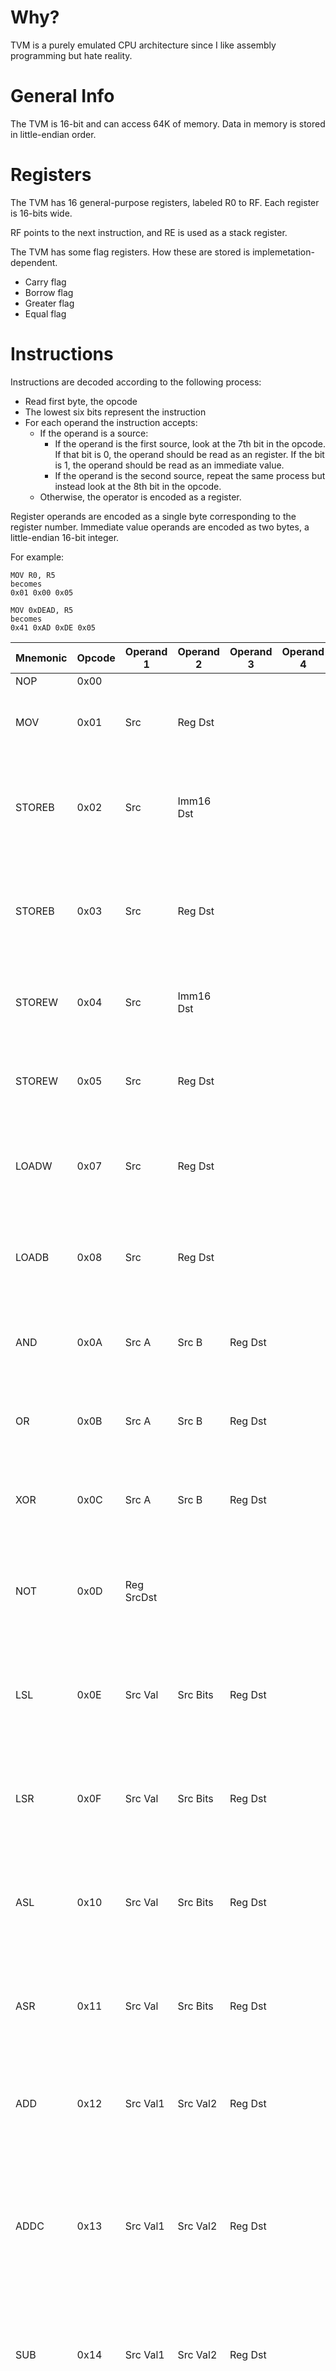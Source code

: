 # Why? 

TVM is a purely emulated CPU architecture since I like assembly programming but hate reality.

# General Info

The TVM is 16-bit and can access 64K of memory. Data in memory is stored in little-endian order.

# Registers

The TVM has 16 general-purpose registers, labeled R0 to RF. Each register is 16-bits wide.

RF points to the next instruction, and RE is used as a stack register.

The TVM has some flag registers. How these are stored is implemetation-dependent.
* Carry flag
* Borrow flag
* Greater flag
* Equal flag

# Instructions

Instructions are decoded according to the following process:

* Read first byte, the opcode
* The lowest six bits represent the instruction
* For each operand the instruction accepts:
  * If the operand is a source:
    * If the operand is the first source, look at the 7th bit in the opcode. If that bit is 0, the operand should be read as an register. If the bit is 1, the operand should be read as an immediate value.
    * If the operand is the second source, repeat the same process but instead look at the 8th bit in the opcode.
  * Otherwise, the operator is encoded as a register.

Register operands are encoded as a single byte corresponding to the register number. Immediate value operands are encoded as two bytes, a little-endian 16-bit integer.

For example:

```
MOV R0, R5
becomes
0x01 0x00 0x05 

MOV 0xDEAD, R5
becomes
0x41 0xAD 0xDE 0x05
```

|Mnemonic|Opcode|Operand 1|Operand 2|Operand 3|Operand 4|Desc|
|--------|------|---------|---------|---------|---------|----|
|NOP|0x00| | | | |No-op|
|MOV|0x01|Src|Reg Dst| | |Moves value of Src into register Dst|
|STOREB|0x02|Src|Imm16 Dst| | |Stores lower 8 bits of value of Src in memory at location \[Dst]|
|STOREB|0x03|Src|Reg Dst| | |Stores lower 8 bits of value of Src in memory at location \[Dst]|
|STOREW|0x04|Src|Imm16 Dst| | |Stores value of Src in memory at location \[Dst]|
|STOREW|0x05|Src|Reg Dst| | |Stores value of Src in memory at location \[Dst]|
|LOADW|0x07|Src|Reg Dst| | |Loads 16-bit value in memory at location \[Src] into register Dst|
|LOADB|0x08|Src|Reg Dst| | |Loads 8-bit value in memory at location \[Src] into register Dst|
|AND|0x0A|Src A|Src B|Reg Dst| |Stores bitwise AND of A and B into register Dst|
|OR|0x0B|Src A|Src B|Reg Dst| |Stores bitwise OR of A and B into register Dst|
|XOR|0x0C|Src A|Src B|Reg Dst| |Stores bitwise XOR of A and B into register Dst|
|NOT|0x0D|Reg SrcDst| | | |Stores bitwise NOT of register SrcDst into register SrcDst|
|LSL|0x0E|Src Val|Src Bits|Reg Dst| |Stores Val << Bits into register Dst, not preserving the sign bit|
|LSR|0x0F|Src Val|Src Bits|Reg Dst| |Stores Val >> Bits into register Dst, not preserving the sign bit|
|ASL|0x10|Src Val|Src Bits|Reg Dst| |Stores Val << Bits into register Dst, preserving the sign bit|
|ASR|0x11|Src Val|Src Bits|Reg Dst| |Stores Val >> Bits into register Dst, preserving the sign bit|
|ADD|0x12|Src Val1|Src Val2|Reg Dst| |Stores Val1 + Val2 into register Dst. Updates carry flag|
|ADDC|0x13|Src Val1|Src Val2|Reg Dst| |Stores Val1 + Val2 into register Dst, taking into account the carry flag. Updates the carry flag|
|SUB|0x14|Src Val1|Src Val2|Reg Dst| |Stores Val1 - Val2 into register Dst. Updates borrow flag|
|SUBB|0x15|Src Val1|Src Val2|Reg Dst| |Stores Val1 - Val2 into register Dst, taking into account the borrow flag. Updates the borrow flag|
|CC|0x16| | | | |Clears the carry flag|
|SC|0x17| | | | |Sets the carry flag|
|CB|0x18| | | | |Clears the borrow flag|
|SB|0x19| | | | |Sets the borrow flag|
|CG|0x1A| | | | |Clears the greater flag|
|SG|0x1B| | | | |Sets the greater flag|
|CE|0x1C| | | | |Clears the equal flag|
|SE|0x1D| | | | |Sets the equal flag|
|MUL|0x1E|Src Val1|Src Val2|Reg DstHi|Reg DstLo|Stores Val1 * Val2 into registers \[DstHi, DstLo]|
|MULT|0x1F|Src Val1|Src Val2|Reg Dst| |Stores Val1 * Val2 into register Dst, truncating the upper 16 bits of the result|
|MUL|0x20|Src Val1|Src Val2|Reg DstHi|Reg DstLo|Stores Val1 * Val2 (unsigned) into registers \[DstHi, DstLo]|
|UMULT|0x21|Src Val1|Src Val2|Reg Dst| |Stores Val1 * Val2 (unsigned) into register Dst, truncating the upper 16 bits of the result|
|DIV|0x22|Src Val1|Src Val2|Reg Dst| |Stores Val1 / Val2 into register Dst|
|UDIV|0x23|Src Val1|Src Val2|Reg Dst| |Stores Val1 / Val2 (unsigned) into register Dst|
|CMP|0x24|Src Val1|Src Val2| | |Sets equal flag if Val1 == Val2 and clears it if not. Sets greater flag if Val1 > Val2 and clears it if not|
|IFG|0x25| | | | |Runs next instruction if the greater flag is set. Otherwise, skips|
|IFGE|0x26| | | | |Runs next instruction if the greater flag is set or the equal flag is set. Otherwise, skips|
|IFE|0x27| | | | |Runs next instruction if the equal flag is set. Otherwise, skips|
|IFLE|0x28| | | | |Runs next instruction if the greater flag is not set or the equal flag is set. Otherwise, skips|
|IFL|0x29| | | | |Runs next instruction if the greater flag is not set. Otherwise, skips|
|CALL|0x2E|Src| | | |Stores RF into memory at location \[RE] and sets RF to the value of Src|

# TODO
Stack and interrupts
